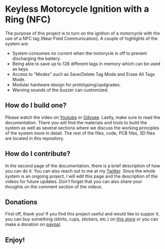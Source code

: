 # Keyless Motorcycle Ignition with a Ring (NFC)
The purpose of this project is to turn on the ignition of a motorcycle with the use of a NFC tag (Near Field Communication). A couple of highlights of the system are: 
- System consumes no current when the motorycle is off to prevent discharging the battery.
- Being able to save up to 128 different tags in memory which can be used as keys.
- Access to "Modes" such as Save/Delete Tag Mode and Erase All Tags Mode.
- Modular hardware design for prototyping/updgrades.
- Warning sounds of the buzzer can customized.

## How do I build one?
Please watch the video on [Youtube](https://www.youtube.com/channel/UC5zFth1xWRZ7Q3uHYjTIpnA) or [Odysee](https://www.youtube.com/channel/UC5zFth1xWRZ7Q3uHYjTIpnA).
Lastly, make sure to read the documentation. There you will find the materials and tools to build the system as well as several sections where we discuss the working principles of the system more in detail. The rest of the files, code, PCB files, 3D files are located in this repository.

## How do I contribute?
In the second page of the documentation, there is a brief description of how you can do it. You can also reach out to me at my [Twitter](https://twitter.com/Cristi4n_Ariel). Since the whole system is an ongoing project, I will edit this page and the description of the videos for future updates. Don't forget that you can also share your thoughts on the comment section of the videos.


## Donations
First off, thank you! 
If you find this project useful and would like to suppor it, you can buy something (shirts, cups, stickers, etc.) on [this store](https://asyss-complex.creator-spring.com) or you can make a donation on [paypal](https://www.paypal.com/paypalme/Cristi4nAriel).

## Enjoy!



